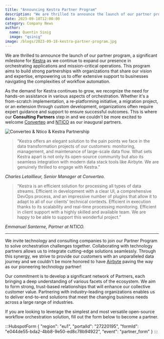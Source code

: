 ```yaml
---
title: "Announcing Kestra Partner Program"
description: "We are thrilled to announce the launch of our partner program, a significant milestone for Kestra as we continue to expand our presence in orchestrating applications and mission-critical operations."
date: 2023-09-18T12:00:00
category: Company News
author:
  name: Quentin Sinig
  image: "qsinig"
image: /blogs/2023-09-18-kestra-partner-program.jpg
---
```


We are thrilled to announce the launch of our partner program, a significant milestone for [Kestra](https://github.com/kestra-io/kestra) as we continue to expand our presence in orchestrating applications and mission-critical operations. This program aims to build strong partnerships with organizations that share our vision and expertise, empowering us to offer extensive support to businesses navigating the complexities of workflow automation.

As the demand for Kestra continues to grow, we recognize the need for hands-on assistance in various aspects of orchestration. Whether it's a from-scratch implementation, a re-platforming initiative, a migration project, or an extension through custom development, organizations often require expert guidance and support to ensure successful outcomes. This is where our **Consulting Partners** step in and we couldn't be more excited to welcome [Converteo](https://converteo.com/en/) and [NTICO](https://www.ntico.com/) as our inaugural partners.

![Converteo & Ntico & Kestra Partnership](/blogs/2023-09-18-kestra-partner-program/partners.png)

> “Kestra offers an elegant solution to the pain points we face in the data transformation projects of our customers: monitoring, management, and maintenance of large-scale data flow. What sets Kestra apart is not only its open-source community but also its seamless integration with modern data stack tools like Airbyte. We are genuinely thrilled to engage with Kestra.”

*Charles Letaillieur, Senior Manager at Converteo.*

> “Kestra is an efficient solution for processing all types of data streams. Efficient in development with a clear UI, a comprehensive DevOps process, and an impressive number of plugins that allow it to adapt to all of our clients' technical contexts. Efficient in execution thanks to its scalability and real-time processing monitoring. Efficient in client support with a highly skilled and available team. We are happy to be able to support this wonderful project.”

*Emmanuel Santerne, Partner at NTICO.*

---

We invite technology and consulting companies to join our Partner Program to solve orchestration challenges together. Collaborating with technology partners allows us to integrate cutting-edge solutions seamlessly. Through this synergy, we strive to provide our customers with an unparalleled data journey and we couldn't be more honored to have [Airbyte](https://kestra.io/blogs/2023-09-05-2023-kestra-airbyte-technology-partnership) paving the way as our pioneering technology partner!

Our commitment is to develop a significant network of Partners, each bringing a deep understanding of various facets of the ecosystem. We aim to form strong, trust-based relationships that will enhance our collective customer value. Partnering with industry-leading organizations enables us to deliver end-to-end solutions that meet the changing business needs across a large range of industries.

If you are looking to leverage the simplest and most versatile open-source workflow orchestration solution, fill out the form below to become a partner.


:::HubspotForm
{
  "region": "eu1",
  "portalId": "27220195",
  "formId": "e044de55-bda2-4bb8-9e50-ed8c78b94922",
  "event": "partner_form"
}
:::
